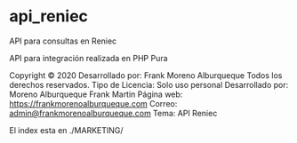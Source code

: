 # api_reniec
 API para consultas en Reniec

 API para integración realizada en PHP Pura

 Copyright © 2020 Desarrollado por: Frank Moreno Alburqueque Todos los derechos reservados.
	Tipo de Licencia: Solo uso personal
	Desarrollado por: Moreno Alburqueque Frank Martin
	Página web:       https://frankmorenoalburqueque.com
	Correo:		      admin@frankmorenoalburqueque.com
	Tema:	  		  API Reniec

 El index esta en ./MARKETING/